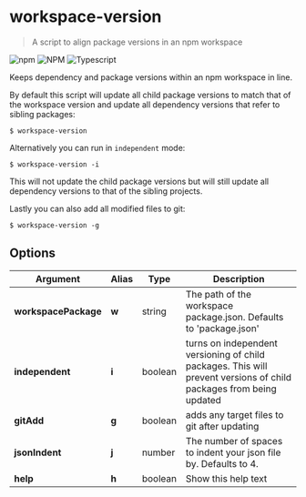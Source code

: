 # workspace-version

 > A script to align package versions in an npm workspace

![npm](https://img.shields.io/npm/v/workspace-version)
![NPM](https://img.shields.io/npm/l/workspace-version)
![Typescript](https://img.shields.io/badge/types-TypeScript-blue)


[//]: ####ts-command-line-args_write-markdown_replaceBelow  


Keeps dependency and package versions within an npm workspace in line.  
                  
By default this script will update all child package versions to match that of the workspace version and update all dependency versions that refer to sibling packages:  
  
  
```  
$ workspace-version  
```  
  
  
Alternatively you can run in `independent` mode:  
  
  
```  
$ workspace-version -i  
```  
  
  
This will not update the child package versions but will still update all dependency versions to that of the sibling projects.  
  
Lastly you can also add all modified files to git:  
  
  
```  
$ workspace-version -g  
```  
  



## Options

| Argument | Alias | Type | Description |
|-|-|-|-|
| **workspacePackage** | **w** | string | The path of the workspace package.json. Defaults to 'package.json' |
| **independent** | **i** | boolean | turns on independent versioning of child packages. This will prevent versions of child packages from being updated |
| **gitAdd** | **g** | boolean | adds any target files to git after updating |
| **jsonIndent** | **j** | number | The number of spaces to indent your json file by. Defaults to 4. |
| **help** | **h** | boolean | Show this help text |

[//]: ####ts-command-line-args_write-markdown_replaceAbove  
